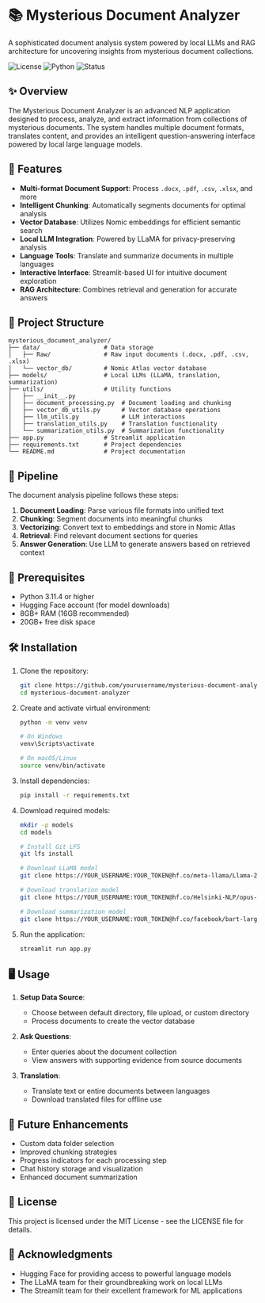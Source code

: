 # 📚 Mysterious Document Analyzer

A sophisticated document analysis system powered by local LLMs and RAG architecture for uncovering insights from mysterious document collections.

![License](https://img.shields.io/badge/license-MIT-blue)
![Python](https://img.shields.io/badge/python-3.11-green)
![Status](https://img.shields.io/badge/status-active-brightgreen)

## ✨ Overview

The Mysterious Document Analyzer is an advanced NLP application designed to process, analyze, and extract information from collections of mysterious documents. The system handles multiple document formats, translates content, and provides an intelligent question-answering interface powered by local large language models.

## 🚀 Features

- **Multi-format Document Support**: Process `.docx`, `.pdf`, `.csv`, `.xlsx`, and more
- **Intelligent Chunking**: Automatically segments documents for optimal analysis
- **Vector Database**: Utilizes Nomic embeddings for efficient semantic search
- **Local LLM Integration**: Powered by LLaMA for privacy-preserving analysis
- **Language Tools**: Translate and summarize documents in multiple languages
- **Interactive Interface**: Streamlit-based UI for intuitive document exploration
- **RAG Architecture**: Combines retrieval and generation for accurate answers

## 📁 Project Structure

```
mysterious_document_analyzer/
├── data/                  # Data storage
│   ├── Raw/               # Raw input documents (.docx, .pdf, .csv, .xlsx)
│   └── vector_db/         # Nomic Atlas vector database
├── models/                # Local LLMs (LLaMA, translation, summarization)
├── utils/                 # Utility functions
│   ├── __init__.py 
│   ├── document_processing.py  # Document loading and chunking
│   ├── vector_db_utils.py      # Vector database operations
│   ├── llm_utils.py            # LLM interactions
│   ├── translation_utils.py    # Translation functionality
│   └── summarization_utils.py  # Summarization functionality
├── app.py                 # Streamlit application
├── requirements.txt       # Project dependencies
└── README.md              # Project documentation
```

## 🔄 Pipeline

The document analysis pipeline follows these steps:
1. **Document Loading**: Parse various file formats into unified text
2. **Chunking**: Segment documents into meaningful chunks
3. **Vectorizing**: Convert text to embeddings and store in Nomic Atlas
4. **Retrieval**: Find relevant document sections for queries
5. **Answer Generation**: Use LLM to generate answers based on retrieved context

## 🧰 Prerequisites

- Python 3.11.4 or higher
- Hugging Face account (for model downloads)
- 8GB+ RAM (16GB recommended)
- 20GB+ free disk space

## 🛠️ Installation

1. Clone the repository:
   ```bash
   git clone https://github.com/yourusername/mysterious-document-analyzer.git
   cd mysterious-document-analyzer
   ```

2. Create and activate virtual environment:
   ```bash
   python -m venv venv
   
   # On Windows
   venv\Scripts\activate
   
   # On macOS/Linux
   source venv/bin/activate
   ```

3. Install dependencies:
   ```bash
   pip install -r requirements.txt
   ```

4. Download required models:
   ```bash
   mkdir -p models
   cd models
   
   # Install Git LFS
   git lfs install
   
   # Download LLaMA model
   git clone https://YOUR_USERNAME:YOUR_TOKEN@hf.co/meta-llama/Llama-2-7b-chat-hf
   
   # Download translation model
   git clone https://YOUR_USERNAME:YOUR_TOKEN@hf.co/Helsinki-NLP/opus-mt-en-mt
   
   # Download summarization model
   git clone https://YOUR_USERNAME:YOUR_TOKEN@hf.co/facebook/bart-large-cnn
   ```

5. Run the application:
   ```bash
   streamlit run app.py
   ```

## 🖥️ Usage

1. **Setup Data Source**:
   - Choose between default directory, file upload, or custom directory
   - Process documents to create the vector database

2. **Ask Questions**:
   - Enter queries about the document collection
   - View answers with supporting evidence from source documents

3. **Translation**:
   - Translate text or entire documents between languages
   - Download translated files for offline use

## 🔮 Future Enhancements

- Custom data folder selection
- Improved chunking strategies
- Progress indicators for each processing step
- Chat history storage and visualization
- Enhanced document summarization

## 📄 License

This project is licensed under the MIT License - see the LICENSE file for details.

## 🙏 Acknowledgments

- Hugging Face for providing access to powerful language models
- The LLaMA team for their groundbreaking work on local LLMs
- The Streamlit team for their excellent framework for ML applications